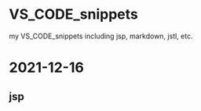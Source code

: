 # VS_CODE_snippets
my VS_CODE_snippets including jsp, markdown, jstl, etc.


# 2021-12-16

**jsp**
- 
